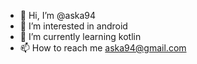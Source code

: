 - 👋 Hi, I’m @aska94
- 👀 I’m interested in android
- 🌱 I’m currently learning kotlin
- 📫 How to reach me aska94@gmail.com

<!---
aska94/aska94 is a ✨ special ✨ repository because its `README.md` (this file) appears on your GitHub profile.
You can click the Preview link to take a look at your changes.
--->
